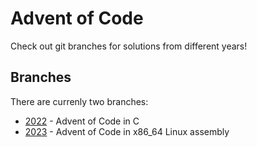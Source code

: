 # Advent of Code
Check out git branches for solutions from different years!


## Branches 
There are currenly two branches:
- [2022](https://github.com/Kihau/AoC/tree/2022) - Advent of Code in C
- [2023](https://github.com/Kihau/AoC/tree/2023) - Advent of Code in x86_64 Linux assembly

